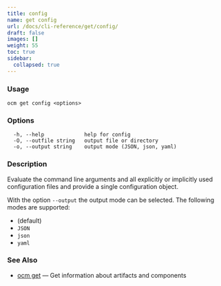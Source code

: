 ```yaml
---
title: config
name: get config
url: /docs/cli-reference/get/config/
draft: false
images: []
weight: 55
toc: true
sidebar:
  collapsed: true
---
```

### Usage

```
ocm get config <options>
```

### Options

```
  -h, --help             help for config
  -O, --outfile string   output file or directory
  -o, --output string    output mode (JSON, json, yaml)
```

### Description


Evaluate the command line arguments and all explicitly
or implicitly used configuration files and provide
a single configuration object.


With the option <code>--output</code> the output mode can be selected.
The following modes are supported:
  - <code></code> (default)
  - <code>JSON</code>
  - <code>json</code>
  - <code>yaml</code>


### See Also

* [ocm get](/docs/cli-reference/get/)	 &mdash; Get information about artifacts and components

